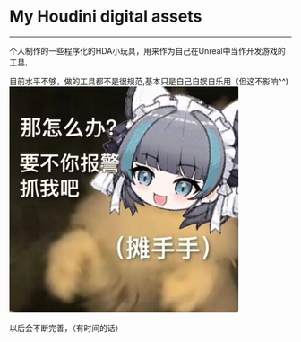 # My Houdini digital assets
---
个人制作的一些程序化的HDA小玩具，用来作为自己在Unreal中当作开发游戏的工具.


目前水平不够，做的工具都不是很规范,基本只是自己自娱自乐用（但这不影响^^)
![](images/2022-10-01-04-05-32.png)

以后会不断完善，（有时间的话）
